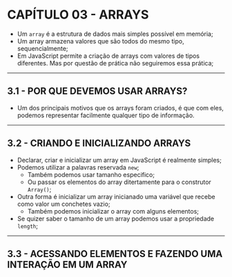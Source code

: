 # CAPÍTULO 03 - ARRAYS

- Um `array` é a estrutura de dados mais simples possível em memória;
- Um array armazena valores que são todos do mesmo tipo, sequencialmente;
- Em JavaScript permite a criação de arrays com valores de tipos diferentes. Mas por questão de prática não seguiremos essa prática;

---

## 3.1 - POR QUE DEVEMOS USAR ARRAYS?

- Um dos principais motivos que os arrays foram criados, é que com eles, podemos representar facilmente qualquer tipo de informação.

---

## 3.2 - CRIANDO E INICIALIZANDO ARRAYS

- Declarar, criar e inicializar um array em JavaScript é realmente simples;
- Podemos utilizar a palavras reservada `new`;
  - Também podemos usar tamanho especifico;
  - Ou passar os elementos do array ditertamente para o construtor `Array()`;
- Outra forma é inicializar um array inicianado uma variável que recebe como valor um conchetes vazio;
  - Também podemos inicializar o array com alguns elementos;
- Se quizer saber o tamanho de um array podemos usar a propriedade `length`;

---

## 3.3 - ACESSANDO ELEMENTOS E FAZENDO UMA INTERAÇÃO EM UM ARRAY

